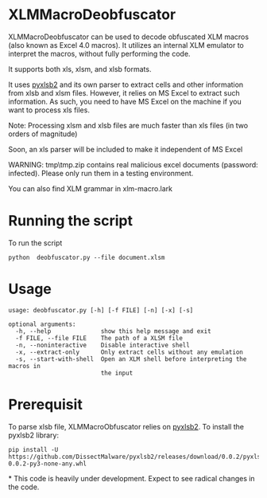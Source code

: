 # XLMMacroDeobfuscator
XLMMacroDeobfuscator can be used to decode obfuscated XLM macros (also known as Excel 4.0 macros). It utilizes an internal XLM emulator to interpret the macros, without fully performing the code.

It supports both xls, xlsm, and xlsb formats. 

It uses [pyxlsb2](https://github.com/DissectMalware/pyxlsb2) and its own parser to extract cells and other information from xlsb and xlsm files. However, it relies on MS Excel to extract such information. As such, you need to have MS Excel on the machine if you want to process xls files.

Note: Processing xlsm and xlsb files are much faster than xls files (in two orders of magnitude)

Soon, an xls parser will be included to make it independent of MS Excel

WARNING: tmp\tmp.zip contains real malicious excel documents (password: infected). Please only run them in a testing environment.

You can also find XLM grammar in xlm-macro.lark

# Running the script
To run the script 

```
python  deobfuscator.py --file document.xlsm
```

# Usage

```
usage: deobfuscator.py [-h] [-f FILE] [-n] [-x] [-s]

optional arguments:
  -h, --help              show this help message and exit
  -f FILE, --file FILE    The path of a XLSM file
  -n, --noninteractive    Disable interactive shell
  -x, --extract-only      Only extract cells without any emulation
  -s, --start-with-shell  Open an XLM shell before interpreting the macros in
                          the input
```

# Prerequisit
To parse xlsb file, XLMMacroObfuscator relies on [pyxlsb2](https://github.com/DissectMalware/pyxlsb2). To install the pyxlsb2 library:

```
pip install -U https://github.com/DissectMalware/pyxlsb2/releases/download/0.0.2/pyxlsb2-0.0.2-py3-none-any.whl
```

\* This code is heavily under development. Expect to see radical changes in the code.
